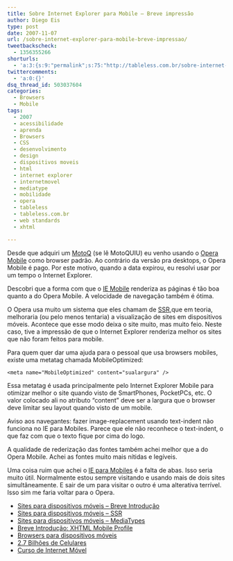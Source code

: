 ```yaml
---
title: Sobre Internet Explorer para Mobile – Breve impressão
author: Diego Eis
type: post
date: 2007-11-07
url: /sobre-internet-explorer-para-mobile-breve-impressao/
tweetbackscheck:
  - 1356355266
shorturls:
  - 'a:3:{s:9:"permalink";s:75:"http://tableless.com.br/sobre-internet-explorer-para-mobile-breve-impressao";s:7:"tinyurl";s:26:"http://tinyurl.com/3epjbjz";s:4:"isgd";s:19:"http://is.gd/PYjAGE";}'
twittercomments:
  - 'a:0:{}'
dsq_thread_id: 503037604
categories:
  - Browsers
  - Mobile
tags:
  - 2007
  - acessibilidade
  - aprenda
  - Browsers
  - CSS
  - desenvolvimento
  - design
  - dispositivos moveis
  - html
  - internet explorer
  - internetmovel
  - mediatype
  - mobilidade
  - opera
  - tableless
  - tableless.com.br
  - web standards
  - xhtml

---
```

Desde que adquiri um [MotoQ][1] (se lê MotoQUIU) eu venho usando o [Opera Mobile][2] como browser padrão. Ao contrário da versão pra desktops, o Opera Mobile é pago. Por este motivo, quando a data expirou, eu resolvi usar por um tempo o Internet Explorer.
  
Descobri que a forma com que o [IE Mobile][3] renderiza as páginas é tão boa quanto a do Opera Mobile. A velocidade de navegação também é ótima.

O Opera usa muito um sistema que eles chamam de [SSR][4],que em teoria, melhoraria (ou pelo menos tentaria) a visualização de sites em dispositivos móveis. Acontece que esse modo deixa o site muito, mas muito feio. Neste caso, tive a impressão de que o Internet Explorer renderiza melhor os sites que não foram feitos para mobile.

Para quem quer dar uma ajuda para o pessoal que usa browsers mobiles, existe uma metatag chamada MobileOptimized:

`<meta name="MobileOptimized" content="sualargura" />`

Essa metatag é usada principalmente pelo Internet Explorer Mobile para otimizar melhor o site quando visto de SmartPhones, PocketPCs, etc. O valor colocado ali no atributo &#8220;content&#8221; deve ser a largura que o browser deve limitar seu layout quando visto de um mobile.

Aviso aos navegantes: fazer image-replacement usando text-indent não funciona no IE para Mobiles. Parece que ele não reconhece o text-indent, o que faz com que o texto fique por cima do logo.

A qualidade de rederização das fontes também achei melhor que a do Opera Mobile. Achei as fontes muito mais nítidas e legíveis.

Uma coisa ruim que achei o [IE para Mobiles][3] é a falta de abas. Isso seria muito útil. Normalmente estou sempre visitando e usando mais de dois sites simultâneamente. E sair de um para visitar o outro é uma alterativa terrível. Isso sim me faria voltar para o Opera.

  * [Sites para dispositivos móveis &#8211; Breve Introdução][5]
  * [Sites para dispositivos móveis &#8211; SSR][4]
  * [Sites para dispositivos móveis &#8211; MediaTypes][6]
  * [Breve Introdução: XHTML Mobile Profile][7]
  * [Browsers para dispositivos móveis][8]
  * [2.7 Bilhões de Celulares][9]
  * [Curso de Internet Móvel][10]

 [1]: http://tableless.com.br/motoq
 [2]: http://tableless.com.br/navegacao-em-mobiles
 [3]: http://www.microsoft.com/windowsmobile/software/iemobile.mspx
 [4]: http://tableless.com.br/aprenda/sites-para-dispositivos-moveis-ssr/
 [5]: http://tableless.com.br/sites-para-dispositivos-moveis-breve-introducao
 [6]: http://tableless.com.br/aprenda/sites-para-dispositivos-moveis-mediatype/
 [7]: http://tableless.com.br/breve-introducao-xhtml-mobile-profile
 [8]: http://tableless.com.br/browsers_em_dispositivos_moveis
 [9]: http://tableless.com.br/27-bilhoes-de-celulares
 [10]: http://visie.com.br/cursos/intermediarios/internetmovel2.php